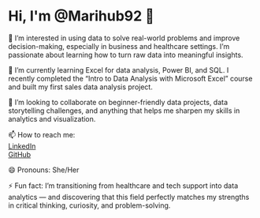 # Hi, I'm @Marihub92 👋

👀 I’m interested in using data to solve real-world problems and improve decision-making, especially in business and healthcare settings. I’m passionate about learning how to turn raw data into meaningful insights.

🌱 I’m currently learning Excel for data analysis, Power BI, and SQL. I recently completed the “Intro to Data Analysis with Microsoft Excel” course and built my first sales data analysis project.

💞️ I’m looking to collaborate on beginner-friendly data projects, data storytelling challenges, and anything that helps me sharpen my skills in analytics and visualization.

📫 How to reach me:  
[LinkedIn](linkedin.com/in/shamarion-calhoun-b632a1ba)  
[GitHub](https://github.com/Marihub92)

😄 Pronouns: She/Her 

⚡ Fun fact: I’m transitioning from healthcare and tech support into data analytics — and discovering that this field perfectly matches my strengths in critical thinking, curiosity, and problem-solving.


<!---
Marihub92/Marihub92 is a ✨ special ✨ repository because its `README.md` (this file) appears on your GitHub profile.
You can click the Preview link to take a look at your changes.
--->
